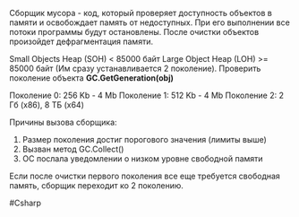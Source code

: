 Сборщик мусора - код, который проверяет доступность объектов в памяти и освобождает память от недоступных.  При его выполнении все потоки программы будут остановлены. После очистки объектов произойдет дефрагментация памяти.

Small Objects Heap (SOH) < 85000 байт
Large Object Heap (LOH) >= 85000 байт (Им сразу устанавливается 2 поколение). Проверить поколение объекта **GC.GetGeneration(obj)**

Поколение 0: 256 Kb - 4 Mb
Поколение 1: 512 Kb - 4 Mb
Поколение 2: 2 Гб (x86), 8 TБ (x64)

Причины вызова сборщика:
1) Размер поколения достиг порогового значения (лимиты выше)
2) Вызван метод GC.Collect()
3) ОС послала уведомлении о низком уровне свободной памяти

Если после очистки первого поколения все еще требуется свободная память, сборщик переходит ко 2 поколению.

#Csharp 